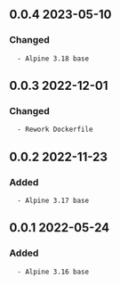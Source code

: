 ## 0.0.4 2023-05-10 <dave at tiredofit dot ca>

   ### Changed
      - Alpine 3.18 base


## 0.0.3 2022-12-01 <dave at tiredofit dot ca>

   ### Changed
      - Rework Dockerfile


## 0.0.2 2022-11-23 <dave at tiredofit dot ca>

   ### Added
      - Alpine 3.17 base


## 0.0.1 2022-05-24 <dave at tiredofit dot ca>

   ### Added
      - Alpine 3.16 base


